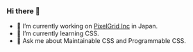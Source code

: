 ### Hi there 👋

- 🔭 I’m currently working on [PixelGrid Inc][1] in Japan.
- 🌱 I’m currently learning CSS.
- 💬 Ask me about Maintainable CSS and Programmable CSS.

[1]:https://www.pxgrid.com/
